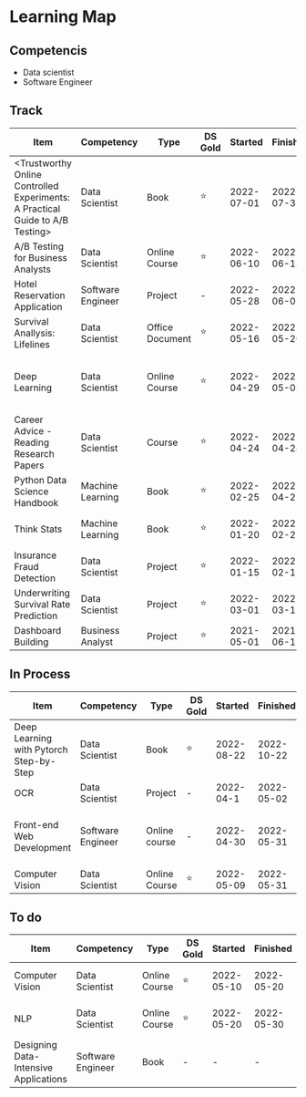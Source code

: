 # Learning Map

## Competencis
* Data scientist
* Software Engineer

## Track
|Item|Competency|Type|DS Gold|Started|Finished|Status|Notes|Links|
|-|-|-|-|-|-|-|-|-|
|<Trustworthy Online Controlled Experiments: A Practical Guide to A/B Testing>|Data Scientist|Book|:star:|2022-07-01|2022-07-31|Done|A/B testing|https://www.amazon.com/Trustworthy-Online-Controlled-Experiments-Practical/dp/B0981936M8/ref=sr_1_1?crid=2UJ9IYHL6BCM3&keywords=Trustworthy+Online+Controlled+Experiments&qid=1661527863&sprefix=%2Caps%2C901&sr=8-1|
|A/B Testing for Business Analysts|Data Scientist|Online Course|:star:|2022-06-10|2022-06-18|Done|A/B Testing|https://learn.udacity.com/courses/ud979|
|Hotel Reservation Application|Software Engineer|Project|-|2022-05-28|2022-06-05|Done|-|-|
|Survival Anallysis: Lifelines|Data Scientist|Office Document|:star:|2022-05-16|2022-05-20|Done|KM Modle, COX PH Model|https://lifelines.readthedocs.io/en/latest/Survival%20Regression.html|
|Deep Learning|Data Scientist|Online Course|:star:|2022-04-29|2022-05-08|Done|ANN,Forward/Backward Propagation, Activation Function, Optimizor,TensorFlow, Pytorch|https://learn.ineuron.ai/course/Full-Stack-Data-Science/61b9f70370ffc3634c646fb3|
|Career Advice - Reading Research Papers|Data Scientist|Course|:star:|2022-04-24|2022-04-24|Done|Excellent advice on career for NG and the most efficient way to read paper|https://www.youtube.com/watch?v=733m6qBH-jI&ab_channel=StanfordOnline|
|Python Data Science Handbook|Machine Learning|Book|:star:|2022-02-25|2022-04-25|Done|-|-|
|Think Stats|Machine Learning|Book|:star:|2022-01-20|2022-02-22|Done|Excellent book for EDA and Survival Analysis Part is Helpful|-|
|Insurance Fraud Detection|Data Scientist|Project|:star:|2022-01-15|2022-02-15|Done|Docker; Flask; Deployment; K-means; SVM; Random Forest;|-|
|Underwriting Survival Rate Prediction|Data Scientist|Project|:star:|2022-03-01|2022-03-15|Done|KM-Model; COX Model; R;|-|
|Dashboard Building|Business Analyst|Project|:star:|2021-05-01|2021-06-15|Done|POWER BI; Dashboard|https://github.com/Sol2023/POWER_BI.git|



## In Process

|Item|Competency|Type|DS Gold|Started|Finished|Status|Notes|Links|
|-|-|-|-|-|-|-|-|-|
|Deep Learning with Pytorch Step-by-Step|Data Scientist|Book|:star:|2022-08-22|2022-10-22|In process|Pytorch, Deep Learning, NLP|-|
|OCR|Data Scientist|Project|-|2022-04-1|2022-05-02|In process|Docker; Flask; Python; VGG16;|-|
|Front-end Web Development|Software Engineer|Online course|-|2022-04-30|2022-05-31|In process|HTML,CSS, JavaScript,Reat, Tailwind, Reat Query, github, CI and CD|-|https://www.youtube.com/watch?v=ZxKM3DCV2kE&list=WL&index=1&ab_channel=codedamn|
|Computer Vision|Data Scientist|Online Course|:star:|2022-05-09|2022-05-31|In Process||-|


## To do

|Item|Competency|Type|DS Gold|Started|Finished|Status|Notes|Links|
|-|-|-|-|-|-|-|-|-|
|Computer Vision|Data Scientist|Online Course|:star:|2022-05-10|2022-05-20|In Process||https://learn.ineuron.ai/course/Full-Stack-Data-Science/61b9f70370ffc3634c646fb3|
|NLP|Data Scientist|Online Course|:star:|2022-05-20|2022-05-30|In Process||https://learn.ineuron.ai/course/Full-Stack-Data-Science/61b9f70370ffc3634c646fb3|
|Designing Data-Intensive Applications|Software Engineer|Book|-|-|-|-|-|-|

